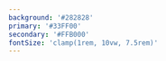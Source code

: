 ```yaml
---
background: '#282828'
primary: '#33FF00'
secondary: '#FFB000'
fontSize: 'clamp(1rem, 10vw, 7.5rem)'
---
```



